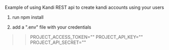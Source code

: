 Example of using Kandi REST api to create kandi accounts using your users

1. run npm install

2. add a ".env" file with your credentials

>>  PROJECT_ACCESS_TOKEN=""
>>  PROJECT_API_KEY=""
>>  PROJECT_API_SECRET=""
